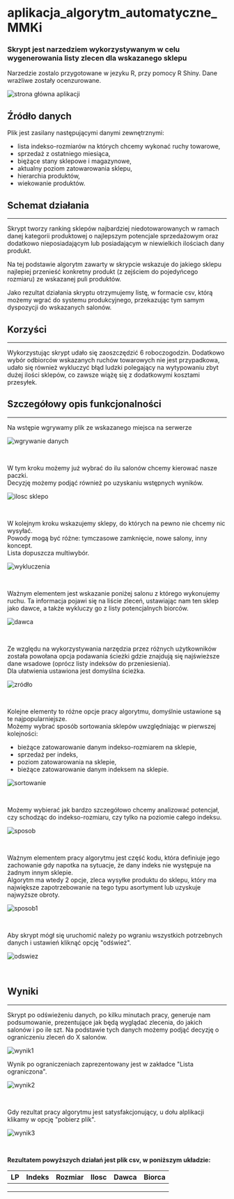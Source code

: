 # aplikacja_algorytm_automatyczne_MMKi

### Skrypt jest narzedziem wykorzystywanym w celu wygenerowania listy zlecen dla wskazanego sklepu

Narzedzie zostalo przygotowane w jezyku R, przy pomocy R Shiny.
Dane wrażliwe zostały ocenzurowane.

![strona główna aplikacji](foto/obraz1.png)


## Źródło danych

Plik jest zasilany następującymi danymi zewnętrznymi:
- lista indekso-rozmiarów na których chcemy wykonać ruchy towarowe,
- sprzedaż z ostatniego miesiąca,
- biężące stany sklepowe i magazynowe, 
- aktualny poziom zatowarowania sklepu,
- hierarchia produktów,
- wiekowanie produktów.

## Schemat działania
---

Skrypt tworzy ranking sklepów najbardziej niedotowarowanych w ramach danej kategorii produktowej o najlepszym potencjale sprzedażowym oraz dodatkowo nieposiadającym lub posiadającym w niewielkich ilościach dany produkt.

Na tej podstawie algorytm zawarty w skrypcie wskazuje do jakiego sklepu najlepiej przenieść konkretny produkt (z zejściem do pojedyńcego rozmiaru) ze wskazanej puli produktów.

Jako rezultat działania skryptu otrzymujemy listę, w formacie csv, którą możemy wgrać do systemu produkcyjnego, przekazując tym samym dyspozycji do wskazanych salonów.

## Korzyści
---

Wykorzystując skrypt udało się zaoszczędzić 6 roboczogodzin.
Dodatkowo wybór odbiorców wskazanych ruchów towarowych nie jest przypadkowa, udało się również wykluczyć błąd ludzki polegający na wytypowaniu zbyt dużej ilości sklepów, co zawsze wiążę się z dodatkowymi kosztami przesyłek.

## Szczegółowy opis funkcjonalności
---

Na wstępie wgrywamy plik ze wskazanego miejsca na serwerze

![wgrywanie danych](foto/obraz3.png)

&nbsp;

W tym kroku możemy już wybrać do ilu salonów chcemy kierować nasze paczki.  
Decyzję możemy podjąć również po uzyskaniu wstępnych wyników.

![ilosc sklepo](foto/obraz2.png)

&nbsp;

W kolejnym kroku wskazujemy sklepy, do których na pewno nie chcemy nic wysyłać.  
Powody mogą być różne: tymczasowe zamknięcie, nowe salony, inny koncept.  
Lista dopuszcza multiwybór.  

![wykluczenia](foto/obraz4.png)

&nbsp;

Ważnym elementem jest wskazanie poniżej salonu z którego wykonujemy ruchu.
Ta informacja pojawi się na liście zleceń, ustawiając nam ten sklep jako dawce, a także wykluczy go z listy potencjalnych biorców.

![dawca](foto/obraz5.png)

&nbsp;

Ze względu na wykorzystywania narzędzia przez różnych użytkowników została powołana opcja podawania ścieżki gdzie znajdują się najświeższe dane wsadowe (oprócz listy indeksów do przeniesienia).  
Dla ułatwienia ustawiona jest domyślna ścieżka.

![zródło](foto/obraz6.png)

&nbsp;

Kolejne elementy to różne opcje pracy algorytmu, domyślnie ustawione są te najpopularniejsze.  
Możemy wybrać sposób sortowania sklepów uwzględniając w pierwszej kolejności:
- bieżące zatowarowanie danym indekso-rozmiarem na sklepie,
- sprzedaż per indeks,
- poziom zatowarowania na sklepie,
- bieżące zatowarowanie danym indeksem na sklepie.

![sortowanie](foto/obraz7.png)

&nbsp;

Możemy wybierać jak bardzo szczegółowo chcemy analizować potencjał, czy schodząc do indekso-rozmiaru, czy tylko na poziomie całego indeksu.

![sposob](foto/obraz8.png)

&nbsp;

Ważnym elementem pracy algorytmu jest część kodu, która definiuje jego zachowanie gdy napotka na sytuacje, że dany indeks nie występuje na żadnym innym sklepie.  
Algorytm ma wtedy 2 opcje, zleca wysyłke produktu do sklepu, który ma największe zapotrzebowanie na tego typu asortyment lub uzyskuje najwyższe obroty.

![sposob1](foto/obraz9.png)

&nbsp;

Aby skrypt mógł się uruchomić należy po wgraniu wszystkich potrzebnych danych i ustawień kliknąć opcję "odśwież".

![odswiez](foto/obraz10.png)

&nbsp;

## Wyniki
---

Skrypt po odświeżeniu danych, po kilku minutach pracy, generuje nam podsumowanie, prezentujące jak będą wyglądać zlecenia, do jakich salonów i po ile szt.
Na podstawie tych danych możemy podjąć decyzję o ograniczeniu zleceń do X salonów.

![wynik1](foto/obraz11.png)

Wynik po ograniczeniach zaprezentowany jest w zakładce "Lista ograniczona".

![wynik2](foto/obraz12.png)

&nbsp;

Gdy rezultat pracy algorytmu jest satysfakcjonujący, u dołu alplikacji klikamy w opcję "pobierz plik".

![wynik3](foto/obraz13.png)

&nbsp;

**Rezultatem powyższych działań jest plik csv, w poniższym układzie:**

| LP |Indeks | Rozmiar| Ilosc | Dawca | Biorca|
|----|---|---------|---------|--------|-----------------|
|    |   |         |         |        |                 |
|    |   |         |         |        |                 |
|    |   |         |         |        |                 |